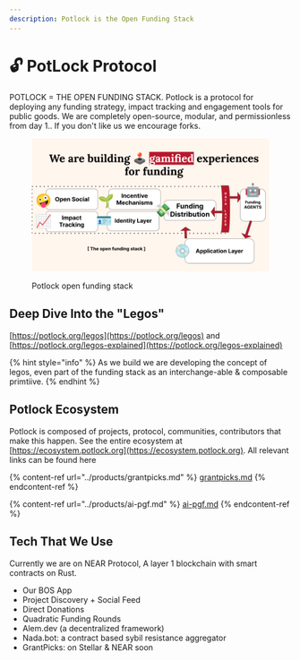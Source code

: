 ```yaml
---
description: Potlock is the Open Funding Stack
---
```


# 🔓 PotLock Protocol

POTLOCK = THE OPEN FUNDING STACK. Potlock is a protocol for deploying any funding strategy, impact tracking and engagement tools for public goods. We are completely open-source, modular, and permissionless from day 1.. If you don't like us we encourage forks.&#x20;

<figure><img src="../.gitbook/assets/the open funding stack.png" alt=""><figcaption><p>Potlock open funding stack</p></figcaption></figure>

## Deep Dive Into the "Legos"

[https://potlock.org/legos](https://potlock.org/legos) and [https://potlock.org/legos-explained](https://potlock.org/legos-explained)

{% hint style="info" %}
As we build we are developing the concept of legos, even part of the funding stack as an interchange-able & composable primtiive.&#x20;
{% endhint %}



## Potlock Ecosystem

Potlock is composed of projects, protocol, communities, contributors that make this happen. See the entire ecosystem at [https://ecosystem.potlock.org](https://ecosystem.potlock.org). All relevant links can be found here&#x20;

{% content-ref url="../products/grantpicks.md" %}
[grantpicks.md](../products/grantpicks.md)
{% endcontent-ref %}

{% content-ref url="../products/ai-pgf.md" %}
[ai-pgf.md](../products/ai-pgf.md)
{% endcontent-ref %}

## Tech That We Use

Currently we are on NEAR Protocol, A layer 1 blockchain with smart contracts on Rust.

* Our BOS App
* Project Discovery + Social Feed
* Direct Donations
* Quadratic Funding Rounds
* Alem.dev (a decentralized framework)
* Nada.bot: a contract based sybil resistance aggregator
* GrantPicks: on Stellar & NEAR soon

